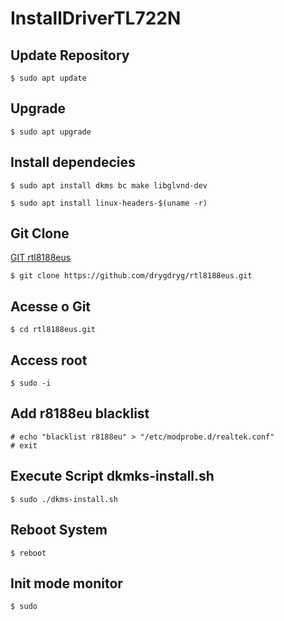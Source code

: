# InstallDriverTL722N


## Update Repository
```
$ sudo apt update
```

##  Upgrade
```
$ sudo apt upgrade
```

## Install dependecies

```
$ sudo apt install dkms bc make libglvnd-dev
```

```
$ sudo apt install linux-headers-$(uname -r)
```

## Git Clone
[GIT rtl8188eus](https://github.com/drygdryg/rtl8188eus.git)
```
$ git clone https://github.com/drygdryg/rtl8188eus.git
```
## Acesse o Git
```
$ cd rtl8188eus.git
```
## Access root
```
$ sudo -i
```

## Add r8188eu blacklist
```
# echo "blacklist r8188eu" > "/etc/modprobe.d/realtek.conf"
# exit
```

## Execute Script dkmks-install.sh
```
$ sudo ./dkms-install.sh
```

## Reboot System
```
$ reboot
```

## Init mode monitor 
```
$ sudo 
```

